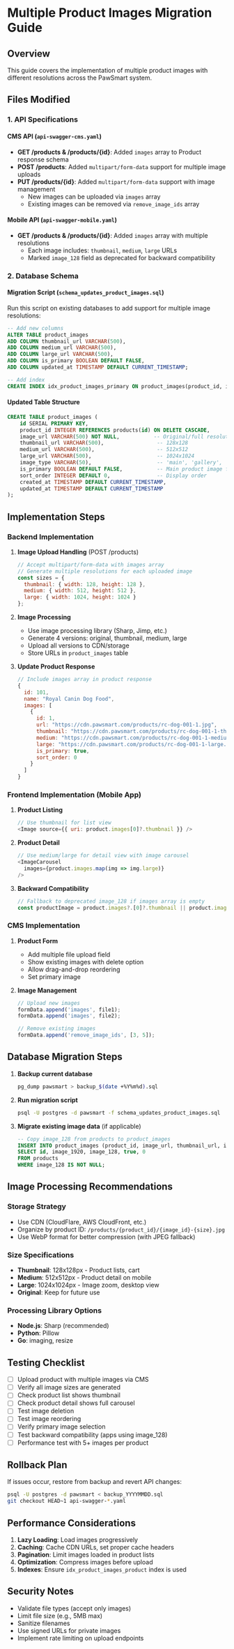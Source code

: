 # Multiple Product Images Migration Guide

## Overview
This guide covers the implementation of multiple product images with different resolutions across the PawSmart system.

## Files Modified

### 1. API Specifications

#### CMS API (`api-swagger-cms.yaml`)
- **GET /products & /products/{id}**: Added `images` array to Product response schema
- **POST /products**: Added `multipart/form-data` support for multiple image uploads
- **PUT /products/{id}**: Added `multipart/form-data` support with image management
  - New images can be uploaded via `images` array
  - Existing images can be removed via `remove_image_ids` array

#### Mobile API (`api-swagger-mobile.yaml`)
- **GET /products & /products/{id}**: Added `images` array with multiple resolutions
  - Each image includes: `thumbnail`, `medium`, `large` URLs
  - Marked `image_128` field as deprecated for backward compatibility

### 2. Database Schema

#### Migration Script (`schema_updates_product_images.sql`)
Run this script on existing databases to add support for multiple image resolutions:

```sql
-- Add new columns
ALTER TABLE product_images
ADD COLUMN thumbnail_url VARCHAR(500),
ADD COLUMN medium_url VARCHAR(500),
ADD COLUMN large_url VARCHAR(500),
ADD COLUMN is_primary BOOLEAN DEFAULT FALSE,
ADD COLUMN updated_at TIMESTAMP DEFAULT CURRENT_TIMESTAMP;

-- Add index
CREATE INDEX idx_product_images_primary ON product_images(product_id, is_primary);
```

#### Updated Table Structure
```sql
CREATE TABLE product_images (
    id SERIAL PRIMARY KEY,
    product_id INTEGER REFERENCES products(id) ON DELETE CASCADE,
    image_url VARCHAR(500) NOT NULL,           -- Original/full resolution
    thumbnail_url VARCHAR(500),                 -- 128x128
    medium_url VARCHAR(500),                    -- 512x512
    large_url VARCHAR(500),                     -- 1024x1024
    image_type VARCHAR(50),                     -- 'main', 'gallery', 'thumbnail'
    is_primary BOOLEAN DEFAULT FALSE,           -- Main product image flag
    sort_order INTEGER DEFAULT 0,               -- Display order
    created_at TIMESTAMP DEFAULT CURRENT_TIMESTAMP,
    updated_at TIMESTAMP DEFAULT CURRENT_TIMESTAMP
);
```

## Implementation Steps

### Backend Implementation

1. **Image Upload Handling** (POST /products)
   ```javascript
   // Accept multipart/form-data with images array
   // Generate multiple resolutions for each uploaded image
   const sizes = {
     thumbnail: { width: 128, height: 128 },
     medium: { width: 512, height: 512 },
     large: { width: 1024, height: 1024 }
   };
   ```

2. **Image Processing**
   - Use image processing library (Sharp, Jimp, etc.)
   - Generate 4 versions: original, thumbnail, medium, large
   - Upload all versions to CDN/storage
   - Store URLs in `product_images` table

3. **Update Product Response**
   ```javascript
   // Include images array in product response
   {
     id: 101,
     name: "Royal Canin Dog Food",
     images: [
       {
         id: 1,
         url: "https://cdn.pawsmart.com/products/rc-dog-001-1.jpg",
         thumbnail: "https://cdn.pawsmart.com/products/rc-dog-001-1-thumb.jpg",
         medium: "https://cdn.pawsmart.com/products/rc-dog-001-1-medium.jpg",
         large: "https://cdn.pawsmart.com/products/rc-dog-001-1-large.jpg",
         is_primary: true,
         sort_order: 0
       }
     ]
   }
   ```

### Frontend Implementation (Mobile App)

1. **Product Listing**
   ```javascript
   // Use thumbnail for list view
   <Image source={{ uri: product.images[0]?.thumbnail }} />
   ```

2. **Product Detail**
   ```javascript
   // Use medium/large for detail view with image carousel
   <ImageCarousel
     images={product.images.map(img => img.large)}
   />
   ```

3. **Backward Compatibility**
   ```javascript
   // Fallback to deprecated image_128 if images array is empty
   const productImage = product.images?.[0]?.thumbnail || product.image_128;
   ```

### CMS Implementation

1. **Product Form**
   - Add multiple file upload field
   - Show existing images with delete option
   - Allow drag-and-drop reordering
   - Set primary image

2. **Image Management**
   ```javascript
   // Upload new images
   formData.append('images', file1);
   formData.append('images', file2);

   // Remove existing images
   formData.append('remove_image_ids', [3, 5]);
   ```

## Database Migration Steps

1. **Backup current database**
   ```bash
   pg_dump pawsmart > backup_$(date +%Y%m%d).sql
   ```

2. **Run migration script**
   ```bash
   psql -U postgres -d pawsmart -f schema_updates_product_images.sql
   ```

3. **Migrate existing image data** (if applicable)
   ```sql
   -- Copy image_128 from products to product_images
   INSERT INTO product_images (product_id, image_url, thumbnail_url, is_primary, sort_order)
   SELECT id, image_1920, image_128, true, 0
   FROM products
   WHERE image_128 IS NOT NULL;
   ```

## Image Processing Recommendations

### Storage Strategy
- Use CDN (CloudFlare, AWS CloudFront, etc.)
- Organize by product ID: `/products/{product_id}/{image_id}-{size}.jpg`
- Use WebP format for better compression (with JPEG fallback)

### Size Specifications
- **Thumbnail**: 128x128px - Product lists, cart
- **Medium**: 512x512px - Product detail on mobile
- **Large**: 1024x1024px - Image zoom, desktop view
- **Original**: Keep for future use

### Processing Library Options
- **Node.js**: Sharp (recommended)
- **Python**: Pillow
- **Go**: imaging, resize

## Testing Checklist

- [ ] Upload product with multiple images via CMS
- [ ] Verify all image sizes are generated
- [ ] Check product list shows thumbnail
- [ ] Check product detail shows full carousel
- [ ] Test image deletion
- [ ] Test image reordering
- [ ] Verify primary image selection
- [ ] Test backward compatibility (apps using image_128)
- [ ] Performance test with 5+ images per product

## Rollback Plan

If issues occur, restore from backup and revert API changes:
```bash
psql -U postgres -d pawsmart < backup_YYYYMMDD.sql
git checkout HEAD~1 api-swagger-*.yaml
```

## Performance Considerations

1. **Lazy Loading**: Load images progressively
2. **Caching**: Cache CDN URLs, set proper cache headers
3. **Pagination**: Limit images loaded in product lists
4. **Optimization**: Compress images before upload
5. **Indexes**: Ensure `idx_product_images_product` index is used

## Security Notes

- Validate file types (accept only images)
- Limit file size (e.g., 5MB max)
- Sanitize filenames
- Use signed URLs for private images
- Implement rate limiting on upload endpoints
